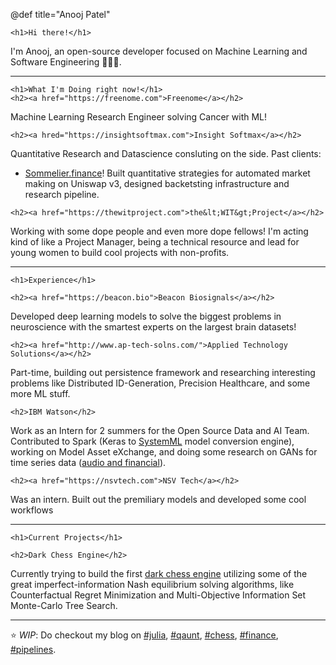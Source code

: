 @def title="Anooj Patel"

~~~
<h1>Hi there!</h1>
~~~

I'm Anooj, an open-source developer focused on Machine Learning and 
Software Engineering 👨🏽‍💻.

---

~~~
<h1>What I'm Doing right now!</h1>
<h2><a href="https://freenome.com">Freenome</a></h2>
~~~
Machine Learning Research Engineer solving Cancer with ML!

~~~
<h2><a hred="https://insightsoftmax.com">Insight Softmax</a></h2>
~~~
Quantitative Research and Datascience consluting on the side. Past clients:
 - [Sommelier.finance](https://sommelier.finance)!
    Built quantitative strategies for automated market making on Uniswap v3, designed backetsting infrastructure and research pipeline.

~~~
<h2><a href="https://thewitproject.com">the&lt;WIT&gt;Project</a></h2>
~~~
Working with some dope people and even more dope fellows! I'm acting kind of
like a Project Manager, being a technical resource and lead for
young women to build cool projects with non-profits.


---

~~~
<h1>Experience</h1>

<h2><a href="https://beacon.bio">Beacon Biosignals</a></h2>
~~~

Developed deep learning models to solve the biggest problems in
neuroscience with the smartest experts on the largest brain datasets!

~~~
<h2><a href="http://www.ap-tech-solns.com/">Applied Technology Solutions</a></h2>
~~~
Part-time, building out persistence framework and researching interesting problems
like Distributed ID-Generation, Precision Healthcare, and some more ML stuff.


~~~
<h2>IBM Watson</h2>
~~~

Work as an Intern for 2 summers for the Open Source Data and AI Team. 
Contributed to Spark (Keras to [SystemML](https://github.com/apache/systemds) model conversion engine),
working on Model Asset eXchange, and doing some research on 
GANs for time series data ([audio and financial](https://github.com/IBM/MAX-Audio-Sample-Generator)).

~~~
<h2><a href="https://nsvtech.com">NSV Tech</a></h2>
~~~
Was an intern. Built out the premiliary models and developed some cool workflows

---

~~~
<h1>Current Projects</h1>

<h2>Dark Chess Engine</h2>
~~~

Currently trying to build the first [dark chess engine](https://github.com/anoojpatel/ImpCatcher) utilizing some of the 
great imperfect-information Nash equilibrium solving algorithms, like Counterfactual
Regret Minimization and Multi-Objective Information Set Monte-Carlo Tree Search.

---

:star: *WIP*: Do checkout my blog on [#julia](/tag/julia),
[#qaunt](/tag/quant), [#chess](/tag/chess), [#finance](/tag/finance), [#pipelines](/tag/pipline).
